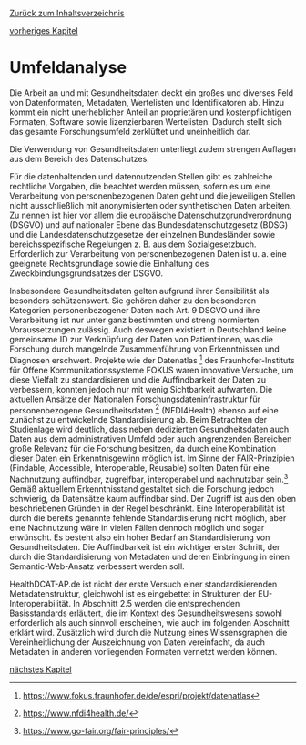 [Zurück zum Inhaltsverzeichnis](https://healthdcat-ap-de.github.io/healthdcat-ap.de/report_stage_1.html)

[vorheriges Kapitel](/report_stage_1/1_Hintergrund_Ausgangslage/1.1_Einfuehrung.html)
# Umfeldanalyse
Die Arbeit an und mit Gesundheitsdaten deckt ein großes und diverses Feld von Datenformaten, Metadaten, Wertelisten und Identifikatoren ab. Hinzu kommt ein nicht unerheblicher Anteil an proprietären und kostenpflichtigen Formaten, Software sowie lizenzierbaren Wertelisten. Dadurch stellt sich das gesamte Forschungsumfeld zerklüftet und uneinheitlich dar. 

Die Verwendung von Gesundheitsdaten unterliegt zudem strengen Auflagen aus dem Bereich des Datenschutzes.

Für die datenhaltenden und datennutzenden Stellen gibt es zahlreiche rechtliche Vorgaben, die beachtet werden müssen, sofern es um eine Verarbeitung von personenbezogenen Daten geht und die jeweiligen Stellen nicht ausschließlich mit anonymisierten oder synthetischen Daten arbeiten.
Zu nennen ist hier vor allem die europäische Datenschutzgrundverordnung (DSGVO) und auf nationaler Ebene das Bundesdatenschutzgesetz (BDSG) und die Landesdatenschutzgesetze der einzelnen Bundesländer sowie bereichsspezifische Regelungen z. B. aus dem Sozialgesetzbuch. Erforderlich zur Verarbeitung von personenbezogenen Daten ist u. a. eine geeignete Rechtsgrundlage sowie die Einhaltung des Zweckbindungsgrundsatzes der DSGVO.

Insbesondere Gesundheitsdaten gelten aufgrund ihrer Sensibilität als besonders schützenswert. Sie gehören daher zu den besonderen Kategorien personenbezogener Daten nach Art. 9 DSGVO und ihre Verarbeitung ist nur unter ganz bestimmten und streng normierten Voraussetzungen zulässig. Auch deswegen existiert in Deutschland keine gemeinsame ID zur Verknüpfung der Daten von Patient:innen, was die Forschung durch mangelnde Zusammenführung von Erkenntnissen und Diagnosen erschwert.
Projekte wie der Datenatlas [^2]  des Fraunhofer-Instituts für Offene Kommunikationssysteme FOKUS waren innovative Versuche, um diese Vielfalt zu standardisieren und die Auffindbarkeit der Daten zu verbessern, konnten jedoch nur mit wenig Sichtbarkeit aufwarten. Die aktuellen Ansätze der Nationalen Forschungsdateninfrastruktur für personenbezogene Gesundheitsdaten [^3]  (NFDI4Health) ebenso auf eine zunächst zu entwickelnde Standardisierung ab. Beim Betrachten der Studienlage wird deutlich, dass neben dedizierten Gesundheitsdaten auch Daten aus dem administrativen Umfeld oder auch angrenzenden Bereichen große Relevanz für die Forschung besitzen, da durch eine Kombination dieser Daten ein Erkenntnisgewinn möglich ist. Im Sinne der FAIR-Prinzipien (Findable, Accessible, Interoperable, Reusable) sollten Daten für eine Nachnutzung auffindbar, zugreifbar, interoperabel und nachnutzbar sein.[^4]  Gemäß aktuellem Erkenntnisstand gestaltet sich die Forschung jedoch schwierig, da Datensätze kaum auffindbar sind. Der Zugriff ist aus den oben beschriebenen Gründen in der Regel beschränkt. Eine Interoperabilität ist durch die bereits genannte fehlende Standardisierung nicht möglich, aber eine Nachnutzung wäre in vielen Fällen dennoch möglich und sogar erwünscht. Es besteht also ein hoher Bedarf an Standardisierung von Gesundheitsdaten. Die Auffindbarkeit ist ein wichtiger erster Schritt, der durch die Standardisierung von Metadaten und deren Einbringung in einen Semantic-Web-Ansatz verbessert werden soll.

HealthDCAT-AP.de ist nicht der erste Versuch einer standardisierenden Metadatenstruktur, gleichwohl ist es eingebettet in Strukturen der EU-Interoperabilität. In Abschnitt 2.5 werden die entsprechenden Basisstandards erläutert, die im Kontext des Gesundheitswesens sowohl erforderlich als auch sinnvoll erscheinen, wie auch im folgenden Abschnitt erklärt wird. Zusätzlich wird durch die Nutzung eines Wissensgraphen die Vereinheitlichung der Auszeichnung von Daten vereinfacht, da auch Metadaten in anderen vorliegenden Formaten vernetzt werden können.

[nächstes Kapitel](/report_stage_1/1_Hintergrund_Ausgangslage/1.2_Standardisierungsbedarf/1.2.2_European_Health_Data_Space.html)

[^2]: https://www.fokus.fraunhofer.de/de/espri/projekt/datenatlas 
[^3]: https://www.nfdi4health.de/ 
[^4]: https://www.go-fair.org/fair-principles/
